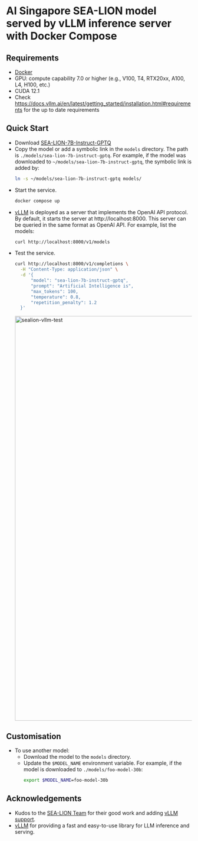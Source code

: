 # AI Singapore SEA-LION model served by vLLM inference server with Docker Compose

## Requirements
- [Docker](https://docs.docker.com/engine/install/)
- GPU: compute capability 7.0 or higher (e.g., V100, T4, RTX20xx, A100, L4, H100, etc.)
- CUDA 12.1
- Check https://docs.vllm.ai/en/latest/getting_started/installation.html#requirements for the up to date requirements

## Quick Start
- Download [SEA-LION-7B-Instruct-GPTQ](https://huggingface.co/aisingapore/sea-lion-7b-instruct-gptq)
- Copy the model or add a symbolic link in the ```models``` directory. The path is ```./models/sea-lion-7b-instruct-gptq```. For example, if the model was downloaded to ```~/models/sea-lion-7b-instruct-gptq```, the symbolic link is added by:
  ```bash
  ln -s ~/models/sea-lion-7b-instruct-gptq models/
  ```
- Start the service.
  ```bash
  docker compose up
  ```
- [vLLM](https://docs.vllm.ai/en/stable/) is deployed as a server that implements the OpenAI API protocol. By default, it starts the server at http://localhost:8000. This server can be queried in the same format as OpenAI API. For example, list the models:
  ```bash
  curl http://localhost:8000/v1/models
  ```
- Test the service.
  ```bash
  curl http://localhost:8000/v1/completions \
    -H "Content-Type: application/json" \
    -d '{
        "model": "sea-lion-7b-instruct-gptq",
        "prompt": "Artificial Intelligence is",
        "max_tokens": 100,
        "temperature": 0.8,
        "repetition_penalty": 1.2
    }'
  ```
  <img width="1094" alt="sealion-vllm-test" src="https://github.com/aisingapore/sealion-vllm/assets/62876165/99153fd5-afd7-404f-96ec-cd57e07ce45e">



## Customisation
- To use another model:
  - Download the model to the ```models``` directory.
  - Update the ```$MODEL_NAME``` environment variable. For example, if the model is downloaded to ```./models/foo-model-30b```:
    ```bash
    export $MODEL_NAME=foo-model-30b
    ```

## Acknowledgements
- Kudos to the [SEA-LION Team](https://huggingface.co/aisingapore/sea-lion-7b-instruct-gptq#the-team) for their good work and adding [vLLM support](https://github.com/aisingapore/sealion/tree/vllm/vllm).
- [vLLM](https://github.com/vllm-project/vllm) for providing a fast and easy-to-use library for LLM inference and serving.
